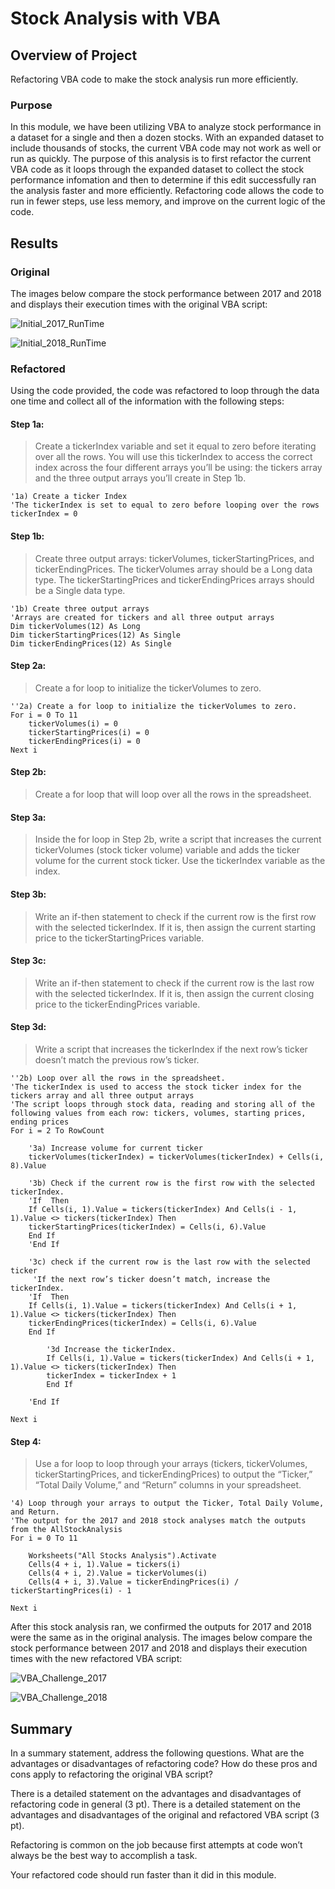 # Stock Analysis with VBA

## Overview of Project
Refactoring VBA code to make the stock analysis run more efficiently. 

### Purpose
In this module, we have been utilizing VBA to analyze stock performance in a dataset for a single and then a dozen stocks. With an expanded dataset to include thousands of stocks, the current VBA code may not work as well or run as quickly. The purpose of this analysis is to first refactor the current VBA code as it loops through the expanded dataset to collect the stock performance infomation and then to determine if this edit successfully ran the analysis faster and more efficiently. Refactoring code allows the code to run in fewer steps, use less memory, and improve on the current logic of the code.

## Results

### Original
The images below compare the stock performance between 2017 and 2018 and displays their execution times with the original VBA script:

![Initial_2017_RunTime](https://user-images.githubusercontent.com/108038989/178812431-1655e76b-d69b-4b90-8edf-11c238eefa3f.png)

![Initial_2018_RunTime](https://user-images.githubusercontent.com/108038989/178812447-b0d60dd4-86b9-4fc2-bd68-c7aab6d41da2.png)

### Refactored 

Using the code provided, the code was refactored to loop through the data one time and collect all of the information with the following steps: 

#### Step 1a:
> Create a tickerIndex variable and set it equal to zero before iterating over all the rows. You will use this tickerIndex to access the correct index across the four different arrays you’ll be using: the tickers array and the three output arrays you’ll create in Step 1b.

    '1a) Create a ticker Index
    'The tickerIndex is set to equal to zero before looping over the rows
    tickerIndex = 0

#### Step 1b:
> Create three output arrays: tickerVolumes, tickerStartingPrices, and tickerEndingPrices. The tickerVolumes array should be a Long data type. The tickerStartingPrices and tickerEndingPrices arrays should be a Single data type.

    '1b) Create three output arrays
    'Arrays are created for tickers and all three output arrays
    Dim tickerVolumes(12) As Long
    Dim tickerStartingPrices(12) As Single
    Dim tickerEndingPrices(12) As Single

#### Step 2a:
> Create a for loop to initialize the tickerVolumes to zero.

    ''2a) Create a for loop to initialize the tickerVolumes to zero.
    For i = 0 To 11
        tickerVolumes(i) = 0
        tickerStartingPrices(i) = 0
        tickerEndingPrices(i) = 0
    Next i

#### Step 2b:
> Create a for loop that will loop over all the rows in the spreadsheet.

#### Step 3a:
> Inside the for loop in Step 2b, write a script that increases the current tickerVolumes (stock ticker volume) variable and adds the ticker volume for the current stock ticker. Use the tickerIndex variable as the index.

#### Step 3b:
> Write an if-then statement to check if the current row is the first row with the selected tickerIndex. If it is, then assign the current starting price to the tickerStartingPrices variable.

#### Step 3c:
> Write an if-then statement to check if the current row is the last row with the selected tickerIndex. If it is, then assign the current closing price to the tickerEndingPrices variable. 

#### Step 3d:
> Write a script that increases the tickerIndex if the next row’s ticker doesn’t match the previous row’s ticker.

    ''2b) Loop over all the rows in the spreadsheet.
    'The tickerIndex is used to access the stock ticker index for the tickers array and all three output arrays
    'The script loops through stock data, reading and storing all of the following values from each row: tickers, volumes, starting prices, ending prices
    For i = 2 To RowCount
    
        '3a) Increase volume for current ticker
        tickerVolumes(tickerIndex) = tickerVolumes(tickerIndex) + Cells(i, 8).Value
        
        '3b) Check if the current row is the first row with the selected tickerIndex.
        'If  Then
        If Cells(i, 1).Value = tickers(tickerIndex) And Cells(i - 1, 1).Value <> tickers(tickerIndex) Then
        tickerStartingPrices(tickerIndex) = Cells(i, 6).Value
        End If
        'End If
        
        '3c) check if the current row is the last row with the selected ticker
         'If the next row’s ticker doesn’t match, increase the tickerIndex.
        'If  Then
        If Cells(i, 1).Value = tickers(tickerIndex) And Cells(i + 1, 1).Value <> tickers(tickerIndex) Then
        tickerEndingPrices(tickerIndex) = Cells(i, 6).Value
        End If
           
            '3d Increase the tickerIndex.
            If Cells(i, 1).Value = tickers(tickerIndex) And Cells(i + 1, 1).Value <> tickers(tickerIndex) Then
            tickerIndex = tickerIndex + 1
            End If
            
        'End If
    
    Next i

#### Step 4:
> Use a for loop to loop through your arrays (tickers, tickerVolumes, tickerStartingPrices, and tickerEndingPrices) to output the “Ticker,” “Total Daily Volume,” and “Return” columns in your spreadsheet.

    '4) Loop through your arrays to output the Ticker, Total Daily Volume, and Return.
    'The output for the 2017 and 2018 stock analyses match the outputs from the AllStockAnalysis
    For i = 0 To 11
        
        Worksheets("All Stocks Analysis").Activate
        Cells(4 + i, 1).Value = tickers(i)
        Cells(4 + i, 2).Value = tickerVolumes(i)
        Cells(4 + i, 3).Value = tickerEndingPrices(i) / tickerStartingPrices(i) - 1
        
    Next i

After this stock analysis ran, we confirmed the outputs for 2017 and 2018 were the same as in the original analysis. The images below compare the stock performance between 2017 and 2018 and displays their execution times with the new refactored VBA script:

![VBA_Challenge_2017](https://user-images.githubusercontent.com/108038989/178817941-3da911f7-a9a1-4249-b34b-5dc9b08c86e4.png)

![VBA_Challenge_2018](https://user-images.githubusercontent.com/108038989/178817950-88b41b91-1456-4041-834e-53689d77072e.png)

## Summary
In a summary statement, address the following questions.
What are the advantages or disadvantages of refactoring code?
How do these pros and cons apply to refactoring the original VBA script?

There is a detailed statement on the advantages and disadvantages of refactoring code in general (3 pt).
There is a detailed statement on the advantages and disadvantages of the original and refactored VBA script (3 pt).

Refactoring is common on the job because first attempts at code won’t always be the best way to accomplish a task. 

Your refactored code should run faster than it did in this module.

